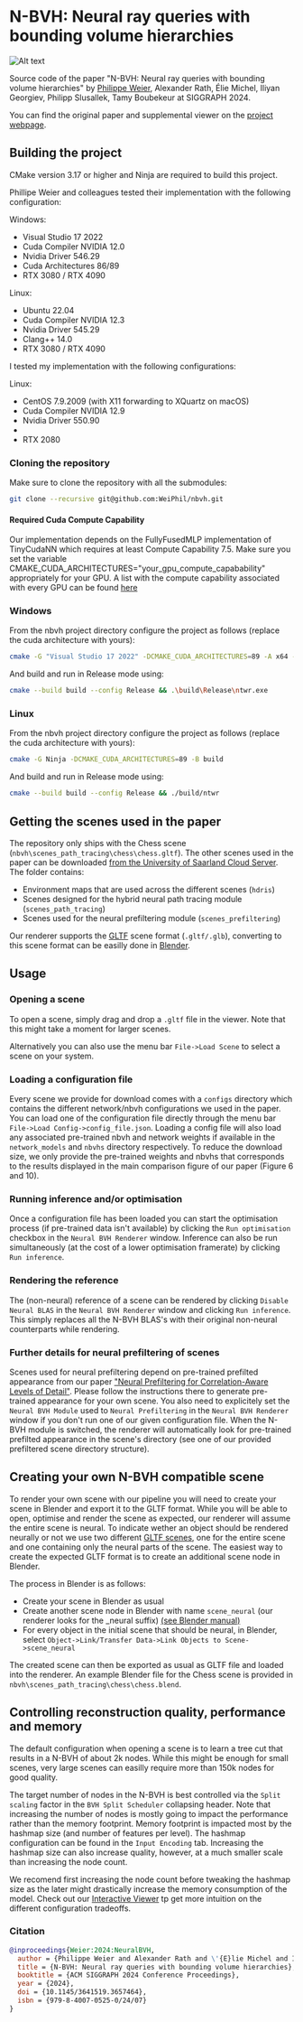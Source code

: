 # N-BVH: Neural ray queries with bounding volume hierarchies

![Alt text](./scene_data/teaser.jpg "N-BVH Teaser")

Source code of the paper "N-BVH: Neural ray queries with bounding volume hierarchies" by [Philippe Weier](https://weiphil.github.io/portfolio/), Alexander Rath, Élie Michel, Iliyan Georgiev, Philipp Slusallek, Tamy Boubekeur at SIGGRAPH 2024.

You can find the original paper and supplemental viewer on the [project webpage](https://weiphil.github.io/portfolio/neural_bvh).

## Building the project

CMake version 3.17 or higher and Ninja are required to build this project.

Phillipe Weier and colleagues tested their implementation with the following configuration:

Windows:
- Visual Studio 17 2022
- Cuda Compiler NVIDIA 12.0
- Nvidia Driver 546.29
- Cuda Architectures 86/89
- RTX 3080 / RTX 4090

Linux:
- Ubuntu 22.04
- Cuda Compiler NVIDIA 12.3
- Nvidia Driver 545.29
- Clang++ 14.0
- RTX 3080 / RTX 4090

I tested my implementation with the following configurations:

Linux:
- CentOS 7.9.2009 (with X11 forwarding to XQuartz on macOS)
- Cuda Compiler NVIDIA 12.9
- Nvidia Driver 550.90
-
- RTX 2080

### Cloning the repository

Make sure to clone the repository with all the submodules:

```bash
git clone --recursive git@github.com:WeiPhil/nbvh.git
```

#### Required Cuda Compute Capability

Our implementation depends on the FullyFusedMLP implementation of TinyCudaNN which requires at least Compute Capability 7.5.
Make sure you set the variable CMAKE_CUDA_ARCHITECTURES="your_gpu_compute_capabability" appropriately for your GPU. A list with the compute capability associated with every GPU can be found [here](https://developer.nvidia.com/cuda-gpus)

### Windows

From the nbvh project directory configure the project as follows (replace the cuda architecture with yours):

```bash
cmake -G "Visual Studio 17 2022" -DCMAKE_CUDA_ARCHITECTURES=89 -A x64 -B build
```
And build and run in Release mode using:
```bash
cmake --build build --config Release && .\build\Release\ntwr.exe
```

### Linux

From the nbvh project directory configure the project as follows (replace the cuda architecture with yours):

```bash
cmake -G Ninja -DCMAKE_CUDA_ARCHITECTURES=89 -B build
```
And build and run in Release mode using:
```bash
cmake --build build --config Release && ./build/ntwr
```
 
## Getting the scenes used in the paper

The repository only ships with the Chess scene (`nbvh\scenes_path_tracing\chess\chess.gltf`). The other scenes used in the paper can be downloaded [from the University of Saarland Cloud Server](https://oc.cs.uni-saarland.de/owncloud/index.php/s/b33TTcX9ZCS2m2X). The folder contains:
- Environment maps that are used across the different scenes (`hdris`) 
- Scenes designed for the hybrid neural path tracing module (`scenes_path_tracing`)
- Scenes used for the neural prefiltering module (`scenes_prefiltering`)

Our renderer supports the [GLTF](https://www.khronos.org/gltf/) scene format (`.gltf/.glb`), converting to this scene format can be easilly done in [Blender](https://www.blender.org/).

## Usage

### Opening a scene

To open a scene, simply drag and drop a `.gltf` file in the viewer. Note that this might take a moment for larger scenes.

Alternatively you can also use the menu bar `File->Load Scene` to select a scene on your system.

### Loading a configuration file

Every scene we provide for download comes with a `configs` directory which contains the different network/nbvh configurations we used in the paper. You can load one of the configuration file directly through the menu bar `File->Load Config->config_file.json`. Loading a config file will also load any associated pre-trained nbvh and network weights if available in the `network_models` and `nbvhs` directory respectively. To reduce the download size, we only provide the pre-trained weights and nbvhs that corresponds to the results displayed in the main comparison figure of our paper (Figure 6 and 10).

### Running inference and/or optimisation

Once a configuration file has been loaded you can start the optimisation process (if pre-trained data isn't available) by clicking the `Run optimisation` checkbox in the `Neural BVH Renderer` window. Inference can also be run simultaneously (at the cost of a lower optimisation framerate) by clicking `Run inference`.

### Rendering the reference

The (non-neural) reference of a scene can be rendered by clicking `Disable Neural BLAS` in the `Neural BVH Renderer` window and clicking `Run inference`. This simply replaces all the N-BVH BLAS's with their original non-neural counterparts while rendering.

### Further details for neural prefiltering of scenes

Scenes used for neural prefiltering depend on pre-trained prefilted appearance from our paper ["Neural Prefiltering for Correlation-Aware Levels of Detail"](https://github.com/WeiPhil/neural_lod). Please follow the instructions there to generate pre-trained appearance for your own scene. You also need to explicitely set the `Neural BVH Module` used to `Neural Prefiltering` in the `Neural BVH Renderer` window if you don't run one of our given configuration file. When the N-BVH module is switched, the renderer will automatically look for pre-trained prefilted appearance in the scene's directory (see one of our provided prefiltered scene directory structure). 

## Creating your own N-BVH compatible scene

To render your own scene with our pipeline you will need to create your scene in Blender and export it to the GLTF format. While you will be able to open, optimise and render the scene as expected, our renderer will assume the entire scene is neural. To indicate wether an object should be rendered neurally or not we use two different [GLTF scenes](https://github.khronos.org/glTF-Tutorials/gltfTutorial/gltfTutorial_004_ScenesNodes.html), one for the entire scene and one containing only the neural parts of the scene. The easiest way to create the expected GLTF format is to create an additional scene node in Blender. 

The process in Blender is as follows:
- Create your scene in Blender as usual
- Create another scene node in Blender with name `scene_neural` (our renderer looks for the _neural suffix) [(see Blender manual)](https://docs.blender.org/manual/en/latest/scene_layout/scene/introduction.html)
- For every object in the initial scene that should be neural, in Blender, select `Object->Link/Transfer Data->Link Objects to Scene->scene_neural`

The created scene can then be exported as usual as GLTF file and loaded into the renderer. An example Blender file for the Chess scene is provided in `nbvh\scenes_path_tracing\chess\chess.blend`. 

## Controlling reconstruction quality, performance and memory

The default configuration when opening a scene is to learn a tree cut that results in a N-BVH of about 2k nodes. While this might be enough for small scenes, very large scenes can easilly require more than 150k nodes for good quality. 

The target number of nodes in the N-BVH is best controlled via the `Split scaling` factor in the `BVH Split Scheduler` collapsing header. Note that increasing the number of nodes is mostly going to impact the performance rather than the memory footprint. Memory footprint is impacted most by the hashmap size (and number of features per level). The hashmap configuration can be found in the `Input Encoding` tab. Increasing the hashmap size can also increase quality, however, at a much smaller scale than increasing the node count. 

We recomend first increasing the node count before tweaking the hashmap size as the later might drastically increase the memory consumption of the model. Check out our [Interactive Viewer](https://weiphil.github.io/portfolio/neural_bvh_viewer/) tp get more intuition on the different configuration tradeoffs.

### Citation

```bibtex
@inproceedings{Weier:2024:NeuralBVH,
  author = {Philippe Weier and Alexander Rath and \'{E}lie Michel and Iliyan Georgiev and Philipp Slusallek and Tamy Boubekeur},
  title = {N-BVH: Neural ray queries with bounding volume hierarchies},
  booktitle = {ACM SIGGRAPH 2024 Conference Proceedings},
  year = {2024},
  doi = {10.1145/3641519.3657464},
  isbn = {979-8-4007-0525-0/24/07}
}
```